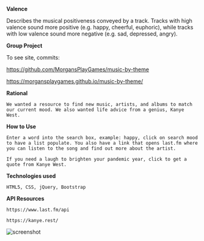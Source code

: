 **Valence**

Describes the musical positiveness conveyed by a track. Tracks with high valence sound more positive (e.g. happy, cheerful, euphoric), while tracks with low valence sound more negative (e.g. sad, depressed, angry).

**Group Project**

To see site, commits:

https://github.com/MorgansPlayGames/music-by-theme

https://morgansplaygames.github.io/music-by-theme/


**Rational**

    We wanted a resource to find new music, artists, and albums to match our current mood. We also wanted life advice from a genius, Kanye West.
    
 
 **How to Use**
 
    Enter a word into the search box, example: happy, click on search mood to have a list populate. You also have a link that opens last.fm where you can listen to the song and find out more about the artist. 
    
    If you need a laugh to brighten your pandemic year, click to get a quote from Kanye West. 


**Technologies used**     

    HTML5, CSS, jQuery, Bootstrap
    

**API Resources**

    https://www.last.fm/api
    
    https://kanye.rest/


![screenshot](https://user-images.githubusercontent.com/69328646/97086800-c497b180-15e2-11eb-9409-f179dde87fb4.jpg)

